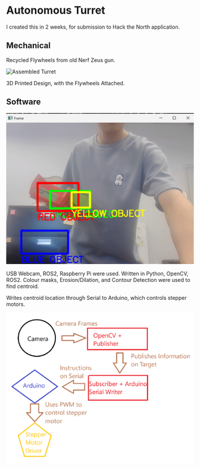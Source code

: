 # Autonomous Turret

I created this in 2 weeks, for submission to Hack the North application. 

## Mechanical

Recycled Flywheels from old Nerf Zeus gun.

![Assembled Turret](./assets/img/turretAssembled.png)

3D Printed Design, with the Flywheels Attached. 

## Software

![Color Detection](./assets/img/color-analyzer.png)

USB Webcam, ROS2, Raspberry Pi were used.
Written in Python, OpenCV, ROS2.
Colour masks, Erosion/Dilation, and Contour Detection were used to find centroid.

Writes centroid location through Serial to Arduino, which controls stepper motors.

![Color Detection](./assets/img/turretFlowchart.png)

